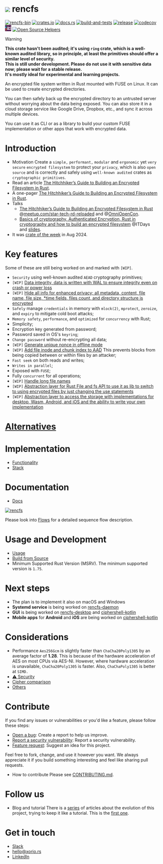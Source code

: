 # [![](favicon.png)](https://github.com/xoriors/rencfs) rencfs

[![rencfs-bin](https://img.shields.io/aur/version/rencfs-bin?color=1793d1&label=rencfs-bin&logo=arch-linux)](https://aur.archlinux.org/packages/rencfs-bin/)
[![crates.io](https://img.shields.io/crates/v/rencfs.svg)](https://crates.io/crates/rencfs)
[![docs.rs](https://img.shields.io/docsrs/rencfs?label=docs.rs)](https://docs.rs/rencfs/)
[![build-and-tests](https://github.com/xoriors/rencfs/actions/workflows/build_and_tests.yaml/badge.svg)](https://github.com/xoriors/rencfs/actions/workflows/build_and_tests.yaml)
[![release](https://github.com/xoriors/rencfs/actions/workflows/release.yaml/badge.svg)](https://github.com/xoriors/rencfs/actions/workflows/release.yaml)
[![codecov](https://codecov.io/gh/xoriors/rencfs/graph/badge.svg?token=NUQI6XGF2Y)](https://codecov.io/gh/xoriors/rencfs)
<a href="https://bit.ly/3UU1oXi"><img src="website/resources/slack.png" style = "width: 20px; height: 20px;"/></a>
[![Open Source Helpers](https://www.codetriage.com/xoriors/rencfs/badges/users.svg)](https://www.codetriage.com/xoriors/rencfs)

> [!WARNING]  
> **This crate hasn't been audited; it's using `ring` crate, which is a well-known audited library, so in principle, at
least the primitives should offer a similar level of security.  
> This is still under development. Please do not use it with sensitive data now; please wait for a
stable release.  
> It's mostly ideal for experimental and learning projects.**

An encrypted file system written in Rust mounted with FUSE on Linux. It can be used to create encrypted
directories.

You can then safely back up the encrypted directory to an untrusted server without worrying about the data being
exposed.
You can also store it in a cloud storage service like Google Drive, Dropbox, etc., and sync it across multiple devices.

You can use it as CLI or as a library to build your custom FUSE implementation or other apps that work with encrypted
data.

# Introduction

- Motivation
  Create a `simple,` `performant,` `modular` and `ergonomic` yet `very secure` `encrypted filesystem` to protect
  your `privacy`, which is also `open source` and is correctly and safely using `well-known audited` crates
  as `cryptographic primitives`.
- Read an article [The Hitchhiker’s Guide to Building an Encrypted Filesystem in Rust](https://medium.com/system-weakness/hitchhikers-guide-to-building-a-distributed-filesystem-in-rust-the-very-beginning-2c02eb7313e7).
- A one-pager [The Hitchhiker’s Guide to Building an Encrypted Filesystem in Rust](docs/The_Hitchhiker_s_Guide_to_Building_an_Encrypted_Filesystem_in_Rust.pdf).
- Talks
    - [The Hitchhiker’s Guide to Building an Encrypted Filesystem in Rust](https://startech-rd.io/hitchhikers-guide-to/) @[meetup.com/star-tech-rd-reloaded](https://www.meetup.com/star-tech-rd-reloaded/) and @[OmniOpenCon](https://omniopencon.org/).
    - [Basics of cryptography, Authenticated Encryption, Rust in cryptography and how to build an encrypted filesystem](https://www.youtube.com/live/HwmVxOl3pQg) @ITDays and [slides](https://miro.com/app/board/uXjVLccxeCE=/?share_link_id=342563218323).
- It was [crate of the week](https://this-week-in-rust.org/blog/2024/08/14/this-week-in-rust-560/#crate-of-the-week) in Aug 2024.

# Key features

Some of these are still being worked on and marked with `[WIP]`.

- `Security` using well-known audited `AEAD` cryptography primitives;
- `[WIP]` [Data integrity, data is written with WAL to ensure integrity even on crash or power loss](https://github.com/xoriors/rencfs/issues/48)
- `[WIP]` [Hide all info for enhanced privacy; all metadata, content, file name, file size, *time fields, files count, and directory structure is encrypted](https://github.com/xoriors/rencfs/issues/53)
- `Safely` manage `credentials` in memory with `mlock(2)`, `mprotect`, `zeroize`, and `expiry` to mitigate cold boot
  attacks;
- `Memory safety`, `performance`, and `optimized` for `concurrency` with Rust;
- Simplicity;
- Encryption key generated from password;
- Password saved in OS's `keyring`;
- `Change password` without re-encrypting all data;
- `[WIP]` [Generate unique nonce in offline mode](https://github.com/xoriors/rencfs/issues/47)
- `[WIP]` [Add file inode and chunk index to AAD](https://github.com/xoriors/rencfs/issues/49) This prevents blocks
  from being copied between or within files by an attacker;
- `Fast seek` on both reads and writes;
- `Writes in parallel`;
- Exposed with `FUSE`;
- Fully `concurrent` for all operations;
- `[WIP]` [Handle long file names](https://github.com/xoriors/rencfs/issues/47)
- `[WIP]` [Abstraction layer for Rust File and fs API to use it as lib to switch to using encrypted files by just changing the use statements](https://github.com/xoriors/rencfs/issues/97)
- `[WIP]` [Abstraction layer to access the storage with implementations for desktop, Wasm, Android, and iOS and the ability to write your own implementation](https://github.com/xoriors/rencfs/issues/111)

# [Alternatives](docs/readme/Alternatives.md)

# Implementation

- [Functionality](docs/readme/Functionality.md)
- [Stack](docs/readme/Stack.md)

# Documentation

- [Docs](docs/)

[![rencfs](website/resources/layers.png)](website/resources/layers.png)

Please look into [Flows](docs/readme/flows.md) for a detailed sequence flow description.

# Usage and Development

- [Usage](docs/readme/Usage.md)
- [Build from Source](docs/readme/Build_from_Source.md)
- Minimum Supported Rust Version (MSRV). The minimum supported version is `1.75`.

# Next steps

- The plan is to implement it also on macOS and Windows
- **Systemd service** is being worked on [rencfs-daemon](https://github.com/radumarias/rencfs-daemon)
- **GUI** is being worked on [rencfs-desktop](https://github.com/radumarias/rencfs-desktop)
  and [ciphershell-kotlin](https://github.com/radumarias/ciphershell-kotlin)
- **Mobile apps** for **Android** and **iOS** are being worked
  on [ciphershell-kotlin](https://github.com/radumarias/ciphershell-kotlin)

# Considerations

- Performance
  `Aes256Gcm` is slightly faster than `ChaCha20Poly1305` by an average factor of **1.28**. This is because of the
  hardware acceleration of AES
  on most CPUs via AES-NI. However, where hardware acceleration is unavailable, `ChaCha20Poly1305` is faster.
  Also, `ChaChaPoly1305` is better at `SIMD.`
- [⚠️ Security ](docs/readme/Security.md)
- [Cipher comparison](docs/readme/Cipher_comparison.md)
- [Others](docs/readme/Considerations.md)

# Contribute

If you find any issues or vulnerabilities or you'd like a feature, please follow these steps:
- [Open a bug](https://github.com/xoriors/rencfs/issues/new?assignees=&labels=&projects=&template=bug_report.md&title=): Create a report to help us improve.
- [Report a security vulnerability](https://github.com/xoriors/rencfs/security/advisories/new): Report a security vulnerability.
- [Feature request](https://github.com/xoriors/rencfs/issues/new?assignees=&labels=&projects=&template=feature_request.md&title=): Suggest an idea for this project.

Feel free to fork, change, and use it however you want. We always appreciate it if you build something interesting and feel like sharing pull requests.

- How to contribute
  Please see [CONTRIBUTING.md](.github/CONTRIBUTING.md).

# Follow us

- Blog and tutorial
  There is a [series](https://medium.com/@xorio42/list/828492b94c23) of articles about the evolution of this
  project, trying to keep it like a tutorial. This is
  the [first one](https://systemweakness.com/the-hitchhikers-guide-to-building-an-encrypted-filesystem-in-rust-4d678c57d65c).

# Get in touch

- [Slack](https://bit.ly/3UU1oXi)
- [hello@xorio.rs](mailto:hello@xorio.rs)
- [LinkedIn](https://www.linkedin.com/company/xorio)
